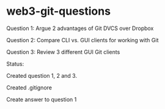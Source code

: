 # web3-git-questions

Question 1:
Argue 2 advantages of Git DVCS over Dropbox

Question 2:
Compare CLI vs. GUI clients for working with Git

Question 3:
Review 3 different GUI Git clients

Status:

Created question 1, 2 and 3.

Created .gitignore

Create answer to question 1
